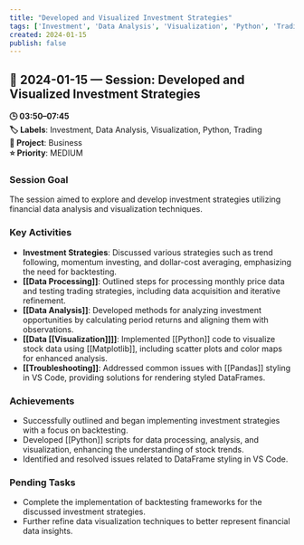 ```yaml
---
title: "Developed and Visualized Investment Strategies"
tags: ['Investment', 'Data Analysis', 'Visualization', 'Python', 'Trading']
created: 2024-01-15
publish: false
---
```


## 📅 2024-01-15 — Session: Developed and Visualized Investment Strategies

**🕒 03:50–07:45**  
**🏷️ Labels**: Investment, Data Analysis, Visualization, Python, Trading  
**📂 Project**: Business  
**⭐ Priority**: MEDIUM  


### Session Goal
The session aimed to explore and develop investment strategies utilizing financial data analysis and visualization techniques.

### Key Activities
- **Investment Strategies**: Discussed various strategies such as trend following, momentum investing, and dollar-cost averaging, emphasizing the need for backtesting.
- **[[Data Processing]]**: Outlined steps for processing monthly price data and testing trading strategies, including data acquisition and iterative refinement.
- **[[Data Analysis]]**: Developed methods for analyzing investment opportunities by calculating period returns and aligning them with observations.
- **[[Data [[Visualization]]]]**: Implemented [[Python]] code to visualize stock data using [[Matplotlib]], including scatter plots and color maps for enhanced analysis.
- **[[Troubleshooting]]**: Addressed common issues with [[Pandas]] styling in VS Code, providing solutions for rendering styled DataFrames.

### Achievements
- Successfully outlined and began implementing investment strategies with a focus on backtesting.
- Developed [[Python]] scripts for data processing, analysis, and visualization, enhancing the understanding of stock trends.
- Identified and resolved issues related to DataFrame styling in VS Code.

### Pending Tasks
- Complete the implementation of backtesting frameworks for the discussed investment strategies.
- Further refine data visualization techniques to better represent financial data insights.
